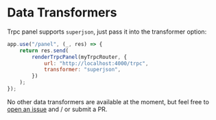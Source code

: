 # Data Transformers

Trpc panel supports `superjson`, just pass it into the transformer option:

```js
app.use("/panel", (_, res) => {
    return res.send(
        renderTrpcPanel(myTrpcRouter, {
            url: "http://localhost:4000/trpc",
            transformer: "superjson",
        })
    );
});
```

No other data transformers are available at the moment, but feel free to [open an issue](https://github.com/iway1/trpc-panel/issues) and / or submit a PR.
